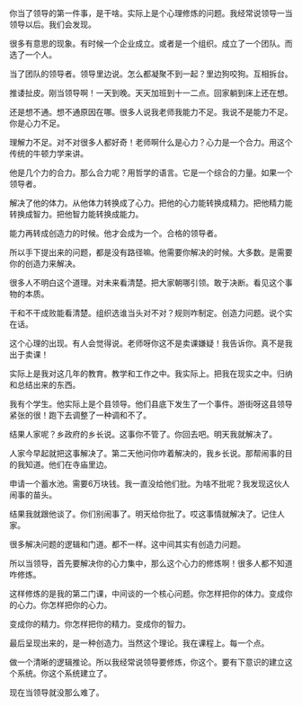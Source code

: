 你当了领导的第一件事，是干啥。实际上是个心理修炼的问题。我经常说领导一当领导以后。我们会发现。

很多有意思的现象。有时候一个企业成立。或者是一个组织。成立了一个团队。而选了一个人。

当了团队的领导者。领导里边说。怎么都凝聚不到一起？里边狗咬狗。互相拆台。

推诿扯皮。刚当领导啊！一天到晚。天天加班到十一二点。回家躺到床上还在想。

还是想不通。想不通原因在哪。很多人说我老师我能力不足。我说不是能力不足。你是心力不足。

理解力不足。对不对很多人都好奇！老师啊什么是心力？心力是一个合力。用这个传统的牛顿力学来讲。

他是几个力的合力。那么合力呢？用哲学的语言。它是一个综合的力量。如果一个领导者。

解决了他的体力。从他体力转换成了心力。把他的心力能转换成精力。把他精力能转换成智力。把他智力能转换成能力。

能力再转成创造力的时候。他才会成为一个。合格的领导者。

所以手下提出来的问题，都是没有路径嘛。他需要你解决的时候。大多数。是需要你的创造力来解决。

很多人不明白这个道理。对未来看清楚。把大家朝哪引领。敢于决断。看见这个事物的本质。

干和不干成败能看清楚。组织选谁当头对不对？规则咋制定。创造力问题。说个实在话。

这个心理的出现。有人会觉得说。老师呀你这不是卖课嫌疑！我告诉你。真不是我出于卖课！

实际上是我对这几年的教育。教学和工作之中。我实际上。把我在现实之中。归纳和总结出来的东西。

我有个学生。他实际上是个县领导。他们县底下发生了一个事件。游街呀这县领导紧张的很！跑下去调整了一种调和不了。

结果人家呢？乡政府的乡长说。这事你不管了。你回去吧。明天我就解决了。

人家今早起就把这事解决了。第二天他问你咋着解决的，我乡长说。那帮闹事的目的我知道。他们在寺庙里边。

申请一个蓄水池。需要6万块钱。我一直没给他们批。为啥不批呢？我发现这伙人闹事的苗头。

结果我就跟他谈了。你们别闹事了。明天给你批了。哎这事情就解决了。记住人家。

很多解决问题的逻辑和门道。都不一样。这中间其实有创造力问题。

所以当领导，首先要解决你的心力集中，那么这个心力的修炼啊！很多人都不知道咋修炼。

这样修炼的是我的第二门课，中间谈的一个核心问题。你怎样把你的体力。变成你的心力。你怎样把你的心力。

变成你的精力。你怎样把你的精力。变成你的智力。

最后呈现出来的，是一种创造力。当然这个理论。我在课程上。每一个点。

做一个清晰的逻辑推论。所以我经常说领导要修炼，你这个。要有下意识的建立这个系统。你这个系统建立了。

现在当领导就没那么难了。